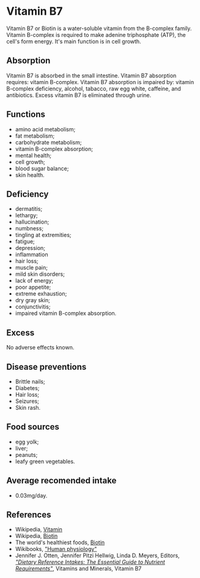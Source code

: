 # Vitamin B7
Vitamin B7 or Biotin is a water-soluble vitamin from the B-complex family. Vitamin B-complex is required to make adenine triphosphate (ATP), 
the cell's form energy. It's main function is in cell growth.

## Absorption
Vitamin B7 is absorbed in the small intestine.
Vitamin B7 absorption requires: vitamin B-complex.
Vitamin B7 absorption is impaired by: vitamin B-complex deficiency, alcohol, tabacco, raw egg white, caffeine, and antibiotics.
Excess vitamin B7 is eliminated through urine.

## Functions
- amino acid metabolism;
- fat metabolism;
- carbohydrate metabolism;
- vitamin B-complex absorption;
- mental health;
- cell growth;
- blood sugar balance;
- skin health.

## Deficiency
- dermatitis;
- lethargy;
- hallucination;
- numbness;
- tingling at extremities;
- fatigue;
- depression;
- inflammation
- hair loss;
- muscle pain;
- mild skin disorders;
- lack of energy;
- poor appetite;
- extreme exhaustion;
- dry gray skin;
- conjunctivitis;
- impaired vitamin B-complex absorption.

## Excess
No adverse effects known.

## Disease preventions
- Brittle nails;
- Diabetes;
- Hair loss;
- Seizures;
- Skin rash.

## Food sources
 - egg yolk;
 - liver;
 - peanuts;
 - leafy green vegetables.

## Average recomended intake
- 0.03mg/day.

## References
- Wikipedia, [Vitamin](https://en.wikipedia.org/wiki/Vitamin)
- Wikipedia, [Biotin](https://en.wikipedia.org/wiki/Biotin)
- The world's healthiest foods, [Biotin](http://www.whfoods.com/genpage.php?tname=nutrient&dbid=42)
- Wikibooks, ["Human physiology"](https://en.Wikibooks.org/wiki/Human_Physiology/Nutrition#Vitamins)
- Jennifer J. Otten, Jennifer Pitzi Hellwig, Linda D. Meyers, Editors, 
[_"Dietary Reference Intakes: The Essential Guide to Nutrient Requirements"_](https://www.amazon.com/Dietary-Reference-Intakes-Essential-Requirements/dp/0309157420), Vitamins and Minerals, Vitamin B7